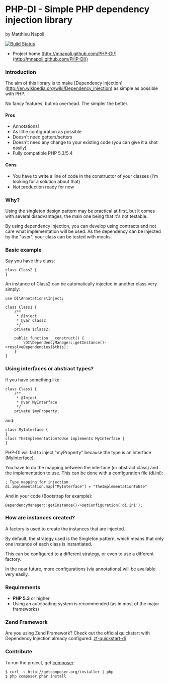 # PHP-DI - Simple PHP dependency injection library
by Matthieu Napoli

[![Build Status](https://secure.travis-ci.org/mnapoli/PHP-DI.png)](http://travis-ci.org/mnapoli/PHP-DI)

* Project home [http://mnapoli.github.com/PHP-DI/](http://mnapoli.github.com/PHP-DI/)

### Introduction

The aim of this library is to make [Dependency Injection]
(http://en.wikipedia.org/wiki/Dependency_injection)
as simple as possible with PHP.

No fancy features, but no overhead. The simpler the better.

#### Pros

* Annotations!
* As little configuration as possible
* Doesn't need getters/setters
* Doesn't need any change to your existing code (you can give it a shot easily)
* Fully compatible PHP 5.3/5.4

#### Cons

* You have to write a line of code in the constructor of your classes
(i'm looking for a solution about that)
* *Not* production ready for now

### Why?

Using the singleton design pattern may be practical at first, but it comes with several disadvantages,
the main one being that it's not testable.

By using dependency injection, you can develop using contracts and not care what implementation
will be used. As the dependency can be injected by the "user", your class can be tested with mocks.

### Basic example

Say you have this class:

    class Class2 {
    }

An instance of Class2 can be automatically injected in another class very simply:

    use DI\Annotations\Inject;

    class Class1 {
        /**
         * @Inject
         * @var Class2
         */
        private $class2;

        public function __construct() {
            \DI\DependencyManager::getInstance()->resolveDependencies($this);
        }
    }

### Using interfaces or abstract types?

If you have something like:

    class Class1 {
		/**
		 * @Inject
		 * @var MyInterface
		 */
		private $myProperty;

and:

    class MyInterface {
    }
	class TheImplementationToUse implements MyInterface {
	}

PHP-DI will fail to inject "myProperty" because the type is an interface (MyInterface).

You have to do the mapping between the interface (or abstract class) and the implementation to use.
This can be done with a configuration file (di.ini):

	; Type mapping for injection
	di.implementation.map["MyInterface"] = "TheImplementationToUse"

And in your code (Bootstrap for example):

	DependencyManager::getInstance()->setConfiguration('di.ini');

### How are instances created?

A factory is used to create the instances that are injected.

By default, the strategy used is the Singleton pattern, which means that only one
instance of each class is instantiated.

This can be configured to a different strategy, or even to use a different factory.

In the near future, more configurations (via annotations) will be available very easily.

### Requirements

* __PHP 5.3__ or higher
* Using an autoloading system is recommended (as in most of the major frameworks)

### Zend Framework

Are you using Zend Framework? Check out the official quickstart with
Dependency Injection already configured: [zf-quickstart-di](https://github.com/mnapoli/zf-quickstart-di)

### Contribute

To run the project, get [composer](http://getcomposer.org/doc/00-intro.md):

    $ curl -s http://getcomposer.org/installer | php
	$ php composer.phar install
